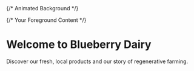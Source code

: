 <div className='relative min-h-screen w-full overflow-hidden'>
  {/* Animated Background */}
  <div
    className='absolute inset-0 bg-cover bg-center animate-zoom-in-once z-0'
    style={{
      backgroundImage: `url('https://res.cloudinary.com/dzhweqopn/image/upload/v1749518190/blue_ridge_parkway_yoxhuz.jpg')`,
      filter: 'blur(8px) brightness(90%)',
    }}
  />

  {/* Your Foreground Content */}
  <div className='relative z-10 px-6 py-24 text-center text-white'>
    <h1 className='text-5xl font-bold drop-shadow-md mb-6'>
      Welcome to Blueberry Dairy
    </h1>
    <p className='max-w-2xl mx-auto text-xl backdrop-blur-sm bg-black/30 p-4 rounded-lg'>
      Discover our fresh, local products and our story of regenerative farming.
    </p>
  </div>
</div>
